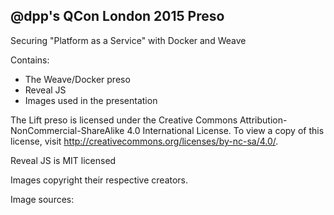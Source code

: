 ## @dpp's QCon London 2015 Preso

Securing "Platform as a Service" with Docker and Weave

Contains:

* The Weave/Docker preso
* Reveal JS
* Images used in the presentation

The Lift preso is licensed under the Creative Commons Attribution-NonCommercial-ShareAlike 4.0 International License. To view a copy of this license, visit http://creativecommons.org/licenses/by-nc-sa/4.0/.

Reveal JS is MIT licensed

Images copyright their respective creators.

Image sources:
